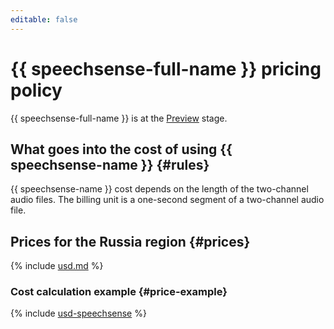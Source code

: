 ```yaml
---
editable: false
---
```


# {{ speechsense-full-name }} pricing policy



{{ speechsense-full-name }} is at the [Preview](../overview/concepts/launch-stages.md) stage.

## What goes into the cost of using {{ speechsense-name }} {#rules}

{{ speechsense-name }} cost depends on the length of the two-channel audio files. The billing unit is a one-second segment of a two-channel audio file.

## Prices for the Russia region {#prices}



{% include [usd.md](../_pricing/speechsense/usd-speechsense.md) %}


### Cost calculation example {#price-example}



{% include [usd-speechsense](../_pricing_examples/speechsense/usd-speechsense.md) %}

